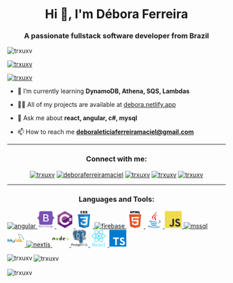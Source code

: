 <h1 align="center">Hi 👋, I'm Débora Ferreira</h1>
<h3 align="center">A passionate fullstack software developer from Brazil</h3>

<p align="left"> <img src="https://komarev.com/ghpvc/?username=trxuxv&label=Profile%20views&color=0e75b6&style=flat" alt="trxuxv" /> </p>

<p align="left"> <a href="https://github.com/ryo-ma/github-profile-trophy"><img src="https://github-profile-trophy.vercel.app/?username=trxuxv" alt="trxuxv" /></a> </p>

<p align="left"> <a href="https://twitter.com/trxuxv" target="blank"><img src="https://img.shields.io/twitter/follow/trxuxv?logo=twitter&style=for-the-badge" alt="trxuxv" /></a> </p>

- 🌱 I’m currently learning **DynamoDB, Athena, SQS, Lambdas**

- 👨‍💻 All of my projects are available at [debora.netlify.app](debora.netlify.app)

- 💬 Ask me about **react, angular, c#, mysql**

- 📫 How to reach me **deboraleticiaferreiramaciel@gmail.com**

<hr>
<h3 align="center">Connect with me:</h3>
<p align="center">
<a href="https://twitter.com/trxuxv" target="blank"><img align="center" src="https://raw.githubusercontent.com/rahuldkjain/github-profile-readme-generator/master/src/images/icons/Social/twitter.svg" alt="trxuxv" height="30" width="40" /></a>
<a href="https://linkedin.com/in/deboraferreiramaciel" target="blank"><img align="center" src="https://raw.githubusercontent.com/rahuldkjain/github-profile-readme-generator/master/src/images/icons/Social/linked-in-alt.svg" alt="deboraferreiramaciel" height="30" width="40" /></a>
<a href="https://stackoverflow.com/users/trxuxv" target="blank"><img align="center" src="https://raw.githubusercontent.com/rahuldkjain/github-profile-readme-generator/master/src/images/icons/Social/stack-overflow.svg" alt="trxuxv" height="30" width="40" /></a>
<a href="https://instagram.com/trxuxv" target="blank"><img align="center" src="https://raw.githubusercontent.com/rahuldkjain/github-profile-readme-generator/master/src/images/icons/Social/instagram.svg" alt="trxuxv" height="30" width="40" /></a>
<a href="https://www.youtube.com/c/trxuxv" target="blank"><img align="center" src="https://raw.githubusercontent.com/rahuldkjain/github-profile-readme-generator/master/src/images/icons/Social/youtube.svg" alt="trxuxv" height="30" width="40" /></a>
</p>

<hr>
<h3 align="center">Languages and Tools:</h3>
<p align="left"> <a href="https://angular.io" target="_blank" rel="noreferrer"> <img src="https://angular.io/assets/images/logos/angular/angular.svg" alt="angular" width="40" height="40"/> </a> <a href="https://getbootstrap.com" target="_blank" rel="noreferrer"> <img src="https://raw.githubusercontent.com/devicons/devicon/master/icons/bootstrap/bootstrap-plain-wordmark.svg" alt="bootstrap" width="40" height="40"/> </a> <a href="https://www.w3schools.com/cs/" target="_blank" rel="noreferrer"> <img src="https://raw.githubusercontent.com/devicons/devicon/master/icons/csharp/csharp-original.svg" alt="csharp" width="40" height="40"/> </a> <a href="https://www.w3schools.com/css/" target="_blank" rel="noreferrer"> <img src="https://raw.githubusercontent.com/devicons/devicon/master/icons/css3/css3-original-wordmark.svg" alt="css3" width="40" height="40"/> </a> <a href="https://firebase.google.com/" target="_blank" rel="noreferrer"> <img src="https://www.vectorlogo.zone/logos/firebase/firebase-icon.svg" alt="firebase" width="40" height="40"/> </a> <a href="https://www.w3.org/html/" target="_blank" rel="noreferrer"> <img src="https://raw.githubusercontent.com/devicons/devicon/master/icons/html5/html5-original-wordmark.svg" alt="html5" width="40" height="40"/> </a> <a href="https://www.java.com" target="_blank" rel="noreferrer"> <img src="https://raw.githubusercontent.com/devicons/devicon/master/icons/java/java-original.svg" alt="java" width="40" height="40"/> </a> <a href="https://developer.mozilla.org/en-US/docs/Web/JavaScript" target="_blank" rel="noreferrer"> <img src="https://raw.githubusercontent.com/devicons/devicon/master/icons/javascript/javascript-original.svg" alt="javascript" width="40" height="40"/> </a> <a href="https://www.microsoft.com/en-us/sql-server" target="_blank" rel="noreferrer"> <img src="https://www.svgrepo.com/show/303229/microsoft-sql-server-logo.svg" alt="mssql" width="40" height="40"/> </a> <a href="https://www.mysql.com/" target="_blank" rel="noreferrer"> <img src="https://raw.githubusercontent.com/devicons/devicon/master/icons/mysql/mysql-original-wordmark.svg" alt="mysql" width="40" height="40"/> </a> <a href="https://nextjs.org/" target="_blank" rel="noreferrer"> <img src="https://cdn.worldvectorlogo.com/logos/nextjs-2.svg" alt="nextjs" width="40" height="40"/> </a> <a href="https://nodejs.org" target="_blank" rel="noreferrer"> <img src="https://raw.githubusercontent.com/devicons/devicon/master/icons/nodejs/nodejs-original-wordmark.svg" alt="nodejs" width="40" height="40"/> </a> <a href="https://www.postgresql.org" target="_blank" rel="noreferrer"> <img src="https://raw.githubusercontent.com/devicons/devicon/master/icons/postgresql/postgresql-original-wordmark.svg" alt="postgresql" width="40" height="40"/> </a> <a href="https://reactjs.org/" target="_blank" rel="noreferrer"> <img src="https://raw.githubusercontent.com/devicons/devicon/master/icons/react/react-original-wordmark.svg" alt="react" width="40" height="40"/> </a> <a href="https://www.typescriptlang.org/" target="_blank" rel="noreferrer"> <img src="https://raw.githubusercontent.com/devicons/devicon/master/icons/typescript/typescript-original.svg" alt="typescript" width="40" height="40"/> </a> </p>

<p><img align="left" src="https://github-readme-stats.vercel.app/api/top-langs?username=trxuxv&show_icons=true&locale=en&layout=compact" alt="trxuxv" /></p>

<p>&nbsp;<img align="center" src="https://github-readme-stats.vercel.app/api?username=trxuxv&show_icons=true&locale=en" alt="trxuxv" /></p>

<p><img align="center" src="https://github-readme-streak-stats.herokuapp.com/?user=trxuxv&" alt="trxuxv" /></p>
